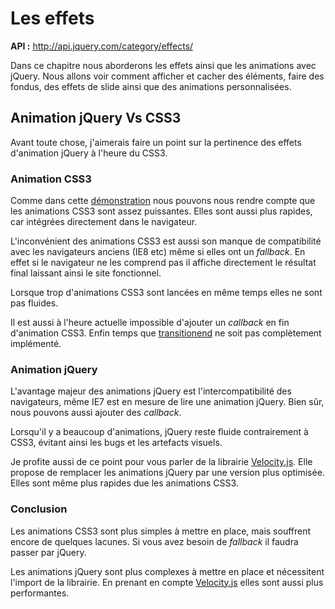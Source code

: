 # Les effets

**API :** http://api.jquery.com/category/effects/

Dans ce chapitre nous aborderons les effets ainsi que les animations avec jQuery. Nous allons voir comment afficher et cacher des éléments, faire des fondus, des effets de slide ainsi que des animations personnalisées.

## Animation jQuery Vs CSS3

Avant toute chose, j'aimerais faire un point sur la pertinence des effets d'animation jQuery à l'heure du CSS3.

### Animation CSS3

Comme dans cette [démonstration](http://www.justinaguilar.com/animations/) nous pouvons nous rendre compte que les animations CSS3 sont assez puissantes. Elles sont aussi plus rapides, car intégrées directement dans le navigateur.

L'inconvénient des animations CSS3 est aussi son manque de compatibilité avec les navigateurs anciens (IE8 etc) même si elles ont un *fallback*. En effet si le navigateur ne les comprend pas il affiche directement le résultat final laissant ainsi le site fonctionnel.

Lorsque trop d'animations CSS3 sont lancées en même temps elles ne sont pas fluides.

Il est aussi à l'heure actuelle impossible d'ajouter un *callback* en fin d'animation CSS3. Enfin temps que [transitionend](https://developer.mozilla.org/en-US/docs/Web/Events/transitionend) ne soit pas complètement implémenté.


### Animation jQuery

L'avantage majeur des animations jQuery est l'intercompatibilité des navigateurs, même IE7 est en mesure de lire une animation jQuery. Bien sûr, nous pouvons aussi ajouter des *callback*.

Lorsqu'il y a beaucoup d'animations, jQuery reste fluide contrairement à CSS3, évitant ainsi les bugs et les artefacts visuels.

Je profite aussi de ce point pour vous parler de la librairie  [Velocity.js](http://julian.com/research/velocity/). Elle propose de remplacer les animations jQuery par une version plus optimisée. Elles sont même plus rapides due les animations CSS3.


### Conclusion

Les animations CSS3 sont plus simples à mettre en place, mais souffrent encore de quelques lacunes. Si vous avez besoin de *fallback* il faudra passer par jQuery.

Les animations jQuery sont plus complexes à mettre en place et nécessitent l'import de la librairie. En prenant en compte [Velocity.js](http://julian.com/research/velocity/) elles sont aussi plus performantes.



